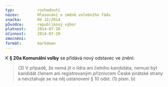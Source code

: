 ```yaml
---
typ:          rozhodnutí
název:        Hlasování o změně volebního řádu
značka:       RV 32/2014
původce:      republikový výbor
platnost:     2014-07-20
účinnost:     2014-07-20
zmocnění:     
formát:       markdown
---
```


K **§ 20a Komunální volby** se přidává nový odstavec ve znění:

>(3) V případě, že nemá jít o lídra ani čelního kandidáta, nemusí být kandidát členem ani registrovaným příznivcem České pirátské strany a nevztahuje se na něj ustanovení § 10 odst. (1) písm. b)